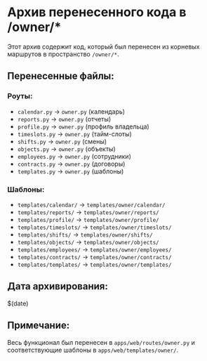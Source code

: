 # Архив перенесенного кода в /owner/*

Этот архив содержит код, который был перенесен из корневых маршрутов в пространство `/owner/*`.

## Перенесенные файлы:

### Роуты:
- `calendar.py` → `owner.py` (календарь)
- `reports.py` → `owner.py` (отчеты)
- `profile.py` → `owner.py` (профиль владельца)
- `timeslots.py` → `owner.py` (тайм-слоты)
- `shifts.py` → `owner.py` (смены)
- `objects.py` → `owner.py` (объекты)
- `employees.py` → `owner.py` (сотрудники)
- `contracts.py` → `owner.py` (договоры)
- `templates.py` → `owner.py` (шаблоны)

### Шаблоны:
- `templates/calendar/` → `templates/owner/calendar/`
- `templates/reports/` → `templates/owner/reports/`
- `templates/profile/` → `templates/owner/profile/`
- `templates/timeslots/` → `templates/owner/timeslots/`
- `templates/shifts/` → `templates/owner/shifts/`
- `templates/objects/` → `templates/owner/objects/`
- `templates/employees/` → `templates/owner/employees/`
- `templates/contracts/` → `templates/owner/contracts/`
- `templates/templates/` → `templates/owner/templates/`

## Дата архивирования:
$(date)

## Примечание:
Весь функционал был перенесен в `apps/web/routes/owner.py` и соответствующие шаблоны в `apps/web/templates/owner/`.
